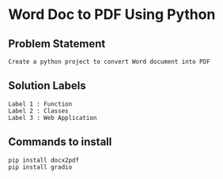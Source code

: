 # Word Doc to PDF Using Python

## Problem Statement
    Create a python project to convert Word document into PDF

## Solution Labels

    Label 1 : Function
    Label 2 : Classes
    Label 3 : Web Application

## Commands to install
    pip install docx2pdf
    pip install gradio
